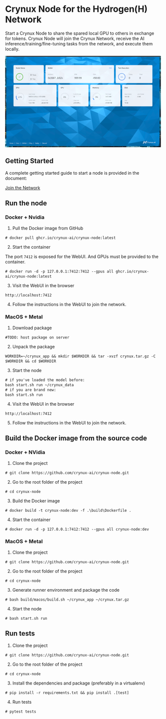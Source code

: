 # Crynux Node for the Hydrogen(H) Network

Start a Crynux Node to share the spared local GPU to others in exchange for tokens. Crynux Node will join the Crynux Network, receive the AI inference/training/fine-tuning tasks from the network, and execute them locally.

![Crynux Node WebUI](./docs/webui.png)

## Getting Started

A complete getting started guide to start a node is provided in the document:

[Join the Network](https://docs.crynux.ai/node-hosting/join-the-network)

## Run the node

### Docker + Nvidia
1. Pull the Docker image from GitHub

```shell
# docker pull ghcr.io/crynux-ai/crynux-node:latest
```

2. Start the container

The port ```7412``` is exposed for the WebUI. And GPUs must be provided to the container.

```shell
# docker run -d -p 127.0.0.1:7412:7412 --gpus all ghcr.io/crynux-ai/crynux-node:latest
```


3. Visit the WebUI in the browser
```
http://localhost:7412
```

4. Follow the instructions in the WebUI to join the network.

### MacOS + Metal
1. Download package
```shell
#TODO: host package on server
```

2. Unpack the package
```shell
WORKDIR=~/crynux_app && mkdir $WORKDIR && tar -xvzf crynux.tar.gz -C $WORKDIR && cd $WORKDIR
```

3. Start the node
```shell
# if you've loaded the model before:
bash start.sh run ~/crynux_data
# if you are brand new:
bash start.sh run
```

4. Visit the WebUI in the browser
```
http://localhost:7412
```

5. Follow the instructions in the WebUI to join the network.

## Build the Docker image from the source code

### Docker + NVidia
1. Clone the project

```shell
# git clone https://github.com/crynux-ai/crynux-node.git
```

2. Go to the root folder of the project

```shell
# cd crynux-node
```

3. Build the Docker image

```shell
# docker build -t crynux-node:dev -f .\build\Dockerfile . 
```

4. Start the container

```shell
# docker run -d -p 127.0.0.1:7412:7412 --gpus all crynux-node:dev
```

### MacOS + Metal

1. Clone the project

```shell
# git clone https://github.com/crynux-ai/crynux-node.git
```

2. Go to the root folder of the project

```shell
# cd crynux-node
```

3. Generate runner environment and package the code

```shell
# bash build/macos/build.sh ~/crynux_app ~/crynux.tar.gz
```

4. Start the node

```shell
# bash start.sh run
```


## Run tests

1. Clone the project

```shell
# git clone https://github.com/crynux-ai/crynux-node.git
```

2. Go to the root folder of the project

```shell
# cd crynux-node
```

3. Install the dependencies and package (preferably in a virtualenv)

```shell
# pip install -r requirements.txt && pip install .[test]
```

4. Run tests 

```shell
# pytest tests
```
